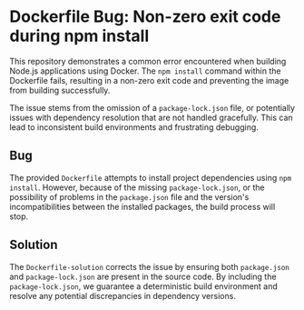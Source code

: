 # Dockerfile Bug: Non-zero exit code during npm install

This repository demonstrates a common error encountered when building Node.js applications using Docker.  The `npm install` command within the Dockerfile fails, resulting in a non-zero exit code and preventing the image from building successfully.

The issue stems from the omission of a `package-lock.json` file, or potentially issues with dependency resolution that are not handled gracefully.  This can lead to inconsistent build environments and frustrating debugging.

## Bug

The provided `Dockerfile` attempts to install project dependencies using `npm install`. However, because of the missing `package-lock.json`, or the possibility of problems in the `package.json` file and the version's incompatibilities between the installed packages, the build process will stop.

## Solution

The `Dockerfile-solution` corrects the issue by ensuring both `package.json` and `package-lock.json` are present in the source code. By including the `package-lock.json`, we guarantee a deterministic build environment and resolve any potential discrepancies in dependency versions.